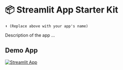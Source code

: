 # 📦 Streamlit App Starter Kit 
```
⬆️ (Replace above with your app's name)
```

Description of the app ...

## Demo App

[![Streamlit App](https://static.streamlit.io/badges/streamlit_badge_black_white.svg)]([[https://app-starter-kit.streamlit.app/](https://chatbot-app-dt9jedahsv9u4swxrebfzu.streamlit.app/)](https://chatbot-app-dt9jedahsv9u4swxrebfzu.streamlit.app/))

<!--
## GitHub Codespaces

[![Open in GitHub Codespaces](https://github.com/codespaces/badge.svg)]([https://codespaces.new/streamlit/app-starter-kit?quickstart=1](https://chatbot-app-dt9jedahsv9u4swxrebfzu.streamlit.app/))

## Section Heading

This is filler text, please replace this with text for this section.

## Further Reading

This is filler text, please replace this with a explanatory text about further relevant resources for this repo
- Resource 1
- Resource 2
- Resource 3
-->
